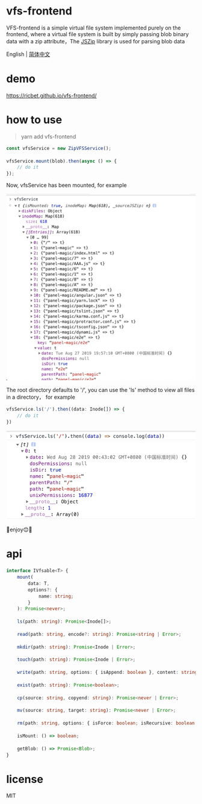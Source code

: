 # vfs-frontend

VFS-frontend is a simple virtual file system implemented purely on the frontend, where a virtual file system is built by simply passing blob binary data with a zip attribute，The [JSZip](https://github.com/Stuk/jszip) library is used for parsing blob data

English | [简体中文](README-zh_CN.md)

# demo

https://ricbet.github.io/vfs-frontend/


# how to use

> yarn add vfs-frontend

```typescript
const vfsService = new ZipVFSService();

vfsService.mount(blob).then(async () => {
    // do it
});

```
Now, vfsService has been mounted, for example

<img src="https://raw.githubusercontent.com/Ricbet/vfs-frontend/master/assets/vfs-mount.png" alt="mount" width=520 />

The root directory defaults to '/', you can use the 'ls' method to view all files in a directory， for example

```typescript
vfsService.ls('/').then((data: Inode[]) => {
    // do it
})
```

<img src="https://raw.githubusercontent.com/Ricbet/vfs-frontend/master/assets/vfs-ls.png" alt="ls" width=520 />

🌈enjoy😊🌈

# api

```typescript
interface IVfsable<T> {
    mount(
        data: T,
        options?: {
            name: string;
        }
    ): Promise<never>;

    ls(path: string): Promise<Inode[]>;

    read(path: string, encode?: string): Promise<string | Error>;

    mkdir(path: string): Promise<Inode | Error>;

    touch(path: string): Promise<Inode | Error>;

    write(path: string, options: { isAppend: boolean }, content: string): Promise<never | Error>;

    exist(path: string): Promise<boolean>;

    cp(source: string, copyend: string): Promise<never | Error>;

    mv(source: string, target: string): Promise<never | Error>;

    rm(path: string, options: { isForce: boolean; isRecursive: boolean }): Promise<never | Error>;

    isMount: () => boolean;

    getBlob: () => Promise<Blob>;
}

```

# license

MIT
